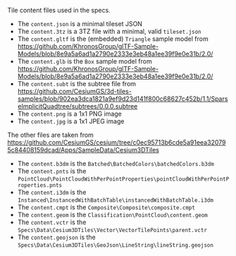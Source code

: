 Tile content files used in the specs.

- The `content.json` is a minimal tileset JSON
- The `content.3tz` is a 3TZ file with a minimal, valid `tileset.json`
- The `content.gltf` is the (embedded) `Triangle` sample model from https://github.com/KhronosGroup/glTF-Sample-Models/blob/8e9a5a6ad1a2790e2333e3eb48a1ee39f9e0e31b/2.0/
- The `content.glb` is the `Box` sample model from https://github.com/KhronosGroup/glTF-Sample-Models/blob/8e9a5a6ad1a2790e2333e3eb48a1ee39f9e0e31b/2.0/
- The `content.subt` is the subtree file from https://github.com/CesiumGS/3d-tiles-samples/blob/902ea3dca1821a9ef9d23d141f800c68627c452b/1.1/SparseImplicitQuadtree/subtrees/0.0.0.subtree 
- The `content.png` is a 1x1 PNG image
- The `content.jpg` is a 1x1 JPEG image

The other files are taken from https://github.com/CesiumGS/cesium/tree/c0ec95713b6cde5a91eea320795c84408159dcad/Apps/SampleData/Cesium3DTiles

- The `content.b3dm` is the `Batched\BatchedColors\batchedColors.b3dm`
- The `content.pnts` is the `PointCloud\PointCloudWithPerPointProperties\pointCloudWithPerPointProperties.pnts`
- The `content.i3dm` is the `Instanced\InstancedWithBatchTable\instancedWithBatchTable.i3dm`
- The `content.cmpt` is the `Composite\Composite\composite.cmpt`
- The `content.geom` is the `Classification\PointCloud\content.geom`
- The `content.vctr` is the `Specs\Data\Cesium3DTiles\Vector\VectorTilePoints\parent.vctr`
- The `content.geojson` is the `Specs\Data\Cesium3DTiles\GeoJson\LineString\lineString.geojson`

